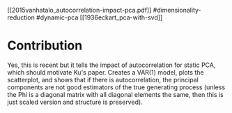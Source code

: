 [[2015vanhatalo_autocorrelation-impact-pca.pdf]]
#dimensionality-reduction #dynamic-pca
[[1936eckart_pca-with-svd]]

# Contribution 

   Yes, this is recent but it tells the impact of autocorrelation for static PCA, which should motivate Ku's paper. Creates a VAR(1) model, plots the scatterplot, and shows that if there is autocorrelation, the principal components are not good estimators of the true generating process (unless the Phi is a diagonal matrix with all diagonal elements the same, then this is just scaled version and structure is preserved). 

